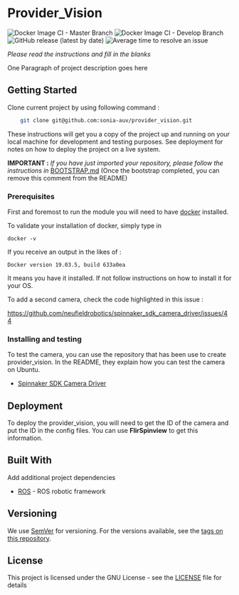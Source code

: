 # Provider_Vision

![Docker Image CI - Master Branch](https://github.com/sonia-auv/provider_vision/workflows/Docker%20Image%20CI%20-%20Master%20Branch/badge.svg)
![Docker Image CI - Develop Branch](https://github.com/sonia-auv/provider_vision/workflows/Docker%20Image%20CI%20-%20Develop%20Branch/badge.svg?branch=develop)
![GitHub release (latest by date)](https://img.shields.io/github/v/release/sonia-auv/provider_vision)
![Average time to resolve an issue](https://isitmaintained.com/badge/resolution/sonia-auv/provider_vision.svg)


*Please read the instructions and fill in the blanks*


One Paragraph of project description goes here

## Getting Started

Clone current project by using following command :
```bash
    git clone git@github.com:sonia-auv/provider_vision.git
```

These instructions will get you a copy of the project up and running on your local machine for development and testing purposes. See deployment for notes on how to deploy the project on a live system.

**IMPORTANT :** *If you have just imported your repository, please follow the instructions in* [BOOTSTRAP.md](BOOTSTRAP.md) (Once the bootstrap completed, you can remove this comment from the README)

### Prerequisites

First and foremost to run the module you will need to have [docker](https://www.docker.com/get-started?utm_source=google&utm_medium=cpc&utm_campaign=getstarted&utm_content=sitelink&utm_term=getstarted&utm_budget=growth&gclid=CjwKCAjw57b3BRBlEiwA1Imytuv9VRFX5Z0INBaD3JJNSUmadgQh7ZYWTw_r-yFn2S4XjZTsLbNnnBoCPsIQAvD_BwE) installed.

To validate your installation of docker, simply type in

```
docker -v
```

If you receive an output in the likes of :
```
Docker version 19.03.5, build 633a0ea
```

It means you have it installed. If not follow instructions on how to install it for your OS.

To add a second camera, check the code highlighted in this issue :

https://github.com/neufieldrobotics/spinnaker_sdk_camera_driver/issues/44

### Installing and testing

To test the camera, you can use the repository that has been use to create provider_vision. In the README, they explain how you can test the camera on Ubuntu.

* [Spinnaker SDK Camera Driver](https://github.com/neufieldrobotics/spinnaker_sdk_camera_driver/tree/master)

## Deployment

To deploy the provider_vision, you will need to get the ID of the camera and put the ID in the config files. You can use **FlirSpinview** to get this information.

## Built With

Add additional project dependencies

* [ROS](http://wiki.ros.org/) - ROS robotic framework


## Versioning

We use [SemVer](http://semver.org/) for versioning. For the versions available, see the [tags on this repository](https://github.com/your/project/tags).

## License

This project is licensed under the GNU License - see the [LICENSE](LICENSE) file for details
